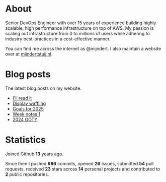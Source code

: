 # About

Senior DevOps Engineer with over 15 years of experience building highly scalable, high performance infrastructure on top of AWS. My passion is scaling out infrastructure from 0 to millions of users while adhering to industry best-practices in a cost-effective manner.

You can find me across the internet as @mijndert. I also maintain a website over at [mijndertstuij.nl](https://mijndertstuij.nl/).

# Blog posts

The latest blog posts on my website.

<!-- BLOGPOSTS:START -->
- [I'll read it](https://mijndertstuij.nl/posts/ill-read-it/)
- [Display waffling](https://mijndertstuij.nl/posts/display-waffling/)
- [Goals for 2025](https://mijndertstuij.nl/posts/2025-goals/)
- [Week notes 1](https://mijndertstuij.nl/posts/week-notes-1/)
- [2024 GOTY](https://mijndertstuij.nl/posts/2024-goty/)
<!-- BLOGPOSTS:END -->

# Statistics

Joined Github **13** years ago.

Since then I pushed **986** commits, opened **26** issues, submitted **54** pull requests, received **23** stars across **14** personal projects and contributed to **2** public repositories.

